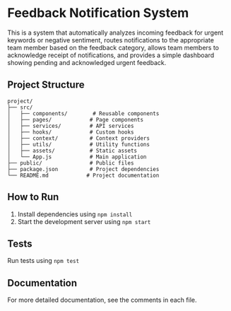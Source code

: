 # Feedback Notification System

This is a system that automatically analyzes incoming feedback for urgent keywords or negative sentiment, routes notifications to the appropriate team member based on the feedback category, allows team members to acknowledge receipt of notifications, and provides a simple dashboard showing pending and acknowledged urgent feedback.

## Project Structure
```
project/
├── src/
│   ├── components/        # Reusable components
│   ├── pages/            # Page components
│   ├── services/         # API services
│   ├── hooks/            # Custom hooks
│   ├── context/          # Context providers
│   ├── utils/            # Utility functions
│   ├── assets/           # Static assets
│   └── App.js            # Main application
├── public/               # Public files
├── package.json          # Project dependencies
└── README.md            # Project documentation
```

## How to Run
1. Install dependencies using `npm install`
2. Start the development server using `npm start`

## Tests
Run tests using `npm test`

## Documentation
For more detailed documentation, see the comments in each file.
